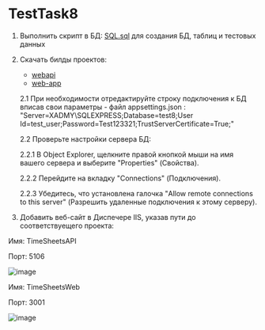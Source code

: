 # TestTask8
1. Выполнить скрипт в БД: [SQL.sql](https://github.com/mihail2771/TestTask8/blob/main/SQL.sql) для создания БД, таблиц и тестовых данных

2. Скачать билды проектов:
   - [webapi](https://download-directory.github.io/?url=https%3A%2F%2Fgithub.com%2Fmihail2771%2FTestTask8%2Ftree%2Fmain%2Fwebapi%2Fbin%2FRelease%2Fnet8.0%2Fpublish) 
   - [web-app ](https://download-directory.github.io/?url=https%3A%2F%2Fgithub.com%2Fmihail2771%2FTestTask8%2Ftree%2Fmain%2Fweb-app%2Fbuild)

   2.1 При необходимости отредактируйте строку подключения к БД  вписав свои параметры - файл appsettings.json :
      "Server=XADMY\\SQLEXPRESS;Database=test8;User Id=test_user;Password=Test123321;TrustServerCertificate=True;"

   2.2 Проверьте настройки сервера БД:
      
      2.2.1 В Object Explorer, щелкните правой кнопкой мыши на имя вашего сервера и выберите "Properties" (Свойства).
      
      2.2.2 Перейдите на вкладку "Connections" (Подключения).
      
      2.2.3 Убедитесь, что установлена галочка "Allow remote connections to this server" (Разрешить удаленные подключения к этому серверу).
      

4. Добавить веб-сайт в Диспечере IIS, указав пути до соответствуещего проекта:
   
Имя: TimeSheetsAPI

Порт: 5106

![image](https://github.com/mihail2771/TestTask8/assets/47285121/9fc27d1d-4853-449f-91ad-a43020e73167)

Имя: TimeSheetsWeb

Порт: 3001

![image](https://github.com/mihail2771/TestTask8/assets/47285121/82647d02-efaa-4b72-940c-647a9a0d3dc4)

